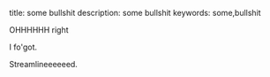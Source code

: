 title: some bullshit
description: some bullshit
keywords: some,bullshit
<!--Skip this line -->
OHHHHHH right

I fo'got.

Streamlineeeeeed.